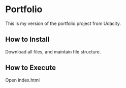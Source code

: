 # Portfolio

This is my version of the portfolio project from Udacity.

## How to Install

Download all files, and maintain file structure.

## How to Execute

Open index.html
